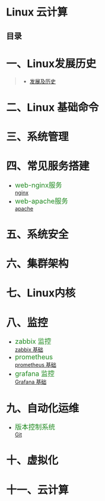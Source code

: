 
# Linux 云计算
## 目录
# 一、Linux发展历史
> - [发展及历史](https://abbott68.github.io/linux/history/linux发展及历史.html)

# 二、Linux 基础命令
# 三、系统管理
# 四、常见服务搭建
* <font size=4 color=ForestGreen> web-nginx服务</font></br>
[nginx](https://abbott68.github.io/linux/WebServer/nginx/nginx服务器搭建.html)
* <font size=4 color=ForestGreen> web-apache服务</font></br>
[apache](https://abbott68.gitbhub/linux/blob/WebServer/apache/Apache.html)

# 五、系统安全
# 六、集群架构
# 七、Linux内核
# 八、监控
* <font size=4 color=ForestGreen> zabbix 监控 </font></br>
[zabbix 基础](https://abbott68.github.io/linux/监控/zabbix/)</br>
* <font size=4 color=ForestGreen> prometheus  </font></br>
[prometheus 基础](https://abbott68.github.io/linux/监控/prometheus)</br>
* <font size=4 color=ForestGreen> grafana 监控 </font></br>
[Grafana 基础](https://abbott68.github.io/linux/监控/grafana/Grafana.html)

# 九、自动化运维
* <font size=4 color=ForestGreen> 版本控制系统</font></br>
[Git](https://abbott68.github.io/linux/git/git.html)

# 十、虚拟化
# 十一、云计算
